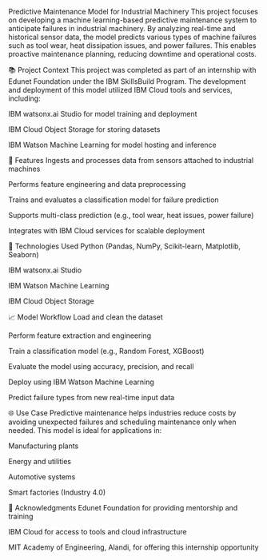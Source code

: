 Predictive Maintenance Model for Industrial Machinery
This project focuses on developing a machine learning-based predictive maintenance system to anticipate failures in industrial machinery. By analyzing real-time and historical sensor data, the model predicts various types of machine failures such as tool wear, heat dissipation issues, and power failures. This enables proactive maintenance planning, reducing downtime and operational costs.



📚 Project Context
This project was completed as part of an internship with Edunet Foundation under the IBM SkillsBuild Program. The development and deployment of this model utilized IBM Cloud tools and services, including:

IBM watsonx.ai Studio for model training and deployment

IBM Cloud Object Storage for storing datasets

IBM Watson Machine Learning for model hosting and inference



🚀 Features
Ingests and processes data from sensors attached to industrial machines

Performs feature engineering and data preprocessing

Trains and evaluates a classification model for failure prediction

Supports multi-class prediction (e.g., tool wear, heat issues, power failure)

Integrates with IBM Cloud services for scalable deployment



🧰 Technologies Used
Python (Pandas, NumPy, Scikit-learn, Matplotlib, Seaborn)

IBM watsonx.ai Studio

IBM Watson Machine Learning

IBM Cloud Object Storage



📈 Model Workflow
Load and clean the dataset

Perform feature extraction and engineering

Train a classification model (e.g., Random Forest, XGBoost)

Evaluate the model using accuracy, precision, and recall

Deploy using IBM Watson Machine Learning

Predict failure types from new real-time input data



🌐 Use Case
Predictive maintenance helps industries reduce costs by avoiding unexpected failures and scheduling maintenance only when needed. This model is ideal for applications in:

Manufacturing plants

Energy and utilities

Automotive systems

Smart factories (Industry 4.0)



🙏 Acknowledgments
Edunet Foundation for providing mentorship and training

IBM Cloud for access to tools and cloud infrastructure

MIT Academy of Engineering, Alandi, for offering this internship opportunity

